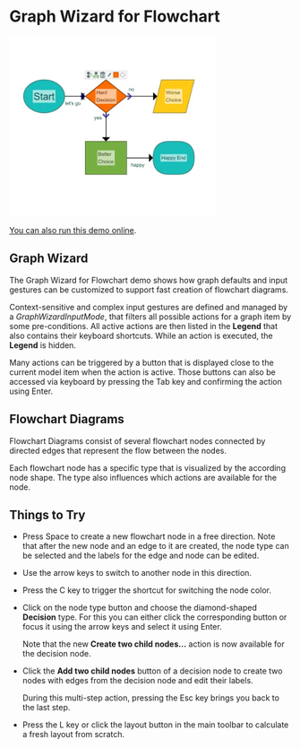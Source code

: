<!--
 //////////////////////////////////////////////////////////////////////////////
 // @license
 // This file is part of yFiles for HTML.
 // Use is subject to license terms.
 //
 // Copyright (c) by yWorks GmbH, Vor dem Kreuzberg 28,
 // 72070 Tuebingen, Germany. All rights reserved.
 //
 //////////////////////////////////////////////////////////////////////////////
-->
# Graph Wizard for Flowchart

<img src="../../../doc/demo-thumbnails/graph-wizard-flowchart.webp" alt="demo-thumbnail" height="320"/>

[You can also run this demo online](https://www.yfiles.com/demos/showcase/graph-wizard-for-flowchart/).

## Graph Wizard

The Graph Wizard for Flowchart demo shows how graph defaults and input gestures can be customized to support fast creation of flowchart diagrams.

Context-sensitive and complex input gestures are defined and managed by a _GraphWizardInputMode_, that filters all possible actions for a graph item by some pre-conditions. All active actions are then listed in the **Legend** that also contains their keyboard shortcuts. While an action is executed, the **Legend** is hidden.

Many actions can be triggered by a button that is displayed close to the current model item when the action is active. Those buttons can also be accessed via keyboard by pressing the Tab key and confirming the action using Enter.

## Flowchart Diagrams

Flowchart Diagrams consist of several flowchart nodes connected by directed edges that represent the flow between the nodes.

Each flowchart node has a specific type that is visualized by the according node shape. The type also influences which actions are available for the node.

## Things to Try

- Press Space to create a new flowchart node in a free direction. Note that after the new node and an edge to it are created, the node type can be selected and the labels for the edge and node can be edited.
- Use the arrow keys to switch to another node in this direction.
- Press the C key to trigger the shortcut for switching the node color.
- Click on the node type button and choose the diamond-shaped **Decision** type. For this you can either click the corresponding button or focus it using the arrow keys and select it using Enter.

  Note that the new **Create two child nodes...** action is now available for the decision node.

- Click the **Add two child nodes** button of a decision node to create two nodes with edges from the decision node and edit their labels.

  During this multi-step action, pressing the Esc key brings you back to the last step.

- Press the L key or click the layout button in the main toolbar to calculate a fresh layout from scratch.
